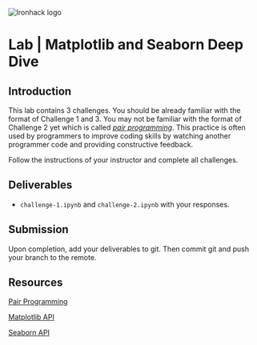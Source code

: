 ![Ironhack logo](https://i.imgur.com/1QgrNNw.png)

# Lab | Matplotlib and Seaborn Deep Dive

## Introduction

This lab contains 3 challenges. You should be already familiar with the format of Challenge 1 and 3. You may not be familiar with the format of Challenge 2 yet which is called *[pair programming](https://en.wikipedia.org/wiki/Pair_programming)*. This practice is often used by programmers to improve coding skills by watching another programmer code and providing constructive feedback.

Follow the instructions of your instructor and complete all challenges.

## Deliverables

- `challenge-1.ipynb` and `challenge-2.ipynb` with your responses.

## Submission

Upon completion, add your deliverables to git. Then commit git and push your branch to the remote.

## Resources

[Pair Programming](https://en.wikipedia.org/wiki/Pair_programming)

[Matplotlib API](https://matplotlib.org/api/index.html)

[Seaborn API](https://seaborn.pydata.org/api.html)





